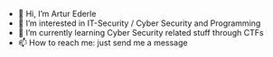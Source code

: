 - 👋 Hi, I’m Artur Ederle
- 👀 I’m interested in IT-Security / Cyber Security and Programming
- 🌱 I’m currently learning Cyber Security related stuff through CTFs
- 📫 How to reach me: just send me a message

<!---
BldyWeapon/BldyWeapon is a ✨ special ✨ repository because its `README.md` (this file) appears on your GitHub profile.
You can click the Preview link to take a look at your changes.
--->
